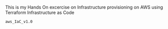 This is my Hands On excercise on Infrastructure provisioning on AWS using Terraform Infrastructure as Code
````
aws_IaC_v1.0
````
